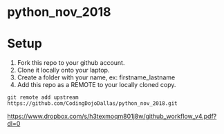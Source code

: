 # python_nov_2018

# Setup
1. Fork this repo to your github account.
2. Clone it locally onto your laptop.
3. Create a folder with your name, ex: firstname_lastname
4. Add this repo as a REMOTE to your locally cloned copy.
 ```
 git remote add upstream https://github.com/CodingDojoDallas/python_nov_2018.git
 ```
https://www.dropbox.com/s/h3texmoqm801j8w/github_workflow_v4.pdf?dl=0
